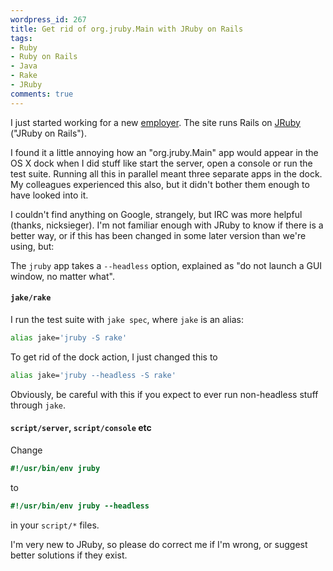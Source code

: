 ```yaml
---
wordpress_id: 267
title: Get rid of org.jruby.Main with JRuby on Rails
tags:
- Ruby
- Ruby on Rails
- Java
- Rake
- JRuby
comments: true
---
```

I just started working for a new <a href="http://www.auktionskompaniet.com/">employer</a>. The site runs Rails on <a href="http://jruby.codehaus.org/">JRuby</a> ("JRuby on Rails").

I found it a little annoying how an "org.jruby.Main" app would appear in the OS X dock when I did stuff like start the server, open a console or run the test suite. Running all this in parallel meant three separate apps in the dock. My colleagues experienced this also, but it didn't bother them enough to have looked into it.

I couldn't find anything on Google, strangely, but IRC was more helpful (thanks, nicksieger). I'm not familiar enough with JRuby to know if there is a better way, or if this has been changed in some later version than we're using, but:

<!--more-->

The <code>jruby</code> app takes a <code>--headless</code> option, explained as "do not launch a GUI window, no matter what".

<h4><code>jake/rake</code></h4>

I run the test suite with <code>jake spec</code>, where <code>jake</code> is an alias:

``` bash
alias jake='jruby -S rake'
```

To get rid of the dock action, I just changed this to

``` bash
alias jake='jruby --headless -S rake'
```

Obviously, be careful with this if you expect to ever run non-headless stuff through <code>jake</code>.

<h4><code>script/server</code>, <code>script/console</code> etc</h4>

Change

``` ruby
#!/usr/bin/env jruby
```
to

``` ruby
#!/usr/bin/env jruby --headless
```
in your <code>script/*</code> files.

I'm very new to JRuby, so please do correct me if I'm wrong, or suggest better solutions if they exist.
